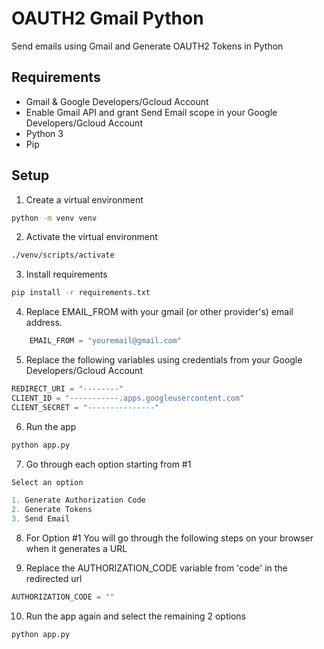 # OAUTH2 Gmail Python
Send emails using Gmail and Generate OAUTH2 Tokens in Python

## Requirements

* Gmail & Google Developers/Gcloud Account
* Enable Gmail API and grant Send Email scope in your Google Developers/Gcloud Account
* Python 3
* Pip

## Setup

1. Create a virtual environment

```bash
python -m venv venv
```

2. Activate the virtual environment

```bash
./venv/scripts/activate
```

3. Install requirements

```bash
pip install -r requirements.txt
```

4. Replace EMAIL_FROM with your gmail (or other provider's) email address.

```python
    EMAIL_FROM = "youremail@gmail.com"
```

5. Replace the following variables using credentials from your Google Developers/Gcloud Account

```python
REDIRECT_URI = "--------"
CLIENT_ID = "-----------.apps.googleusercontent.com"
CLIENT_SECRET = "---------------"
```

6. Run the app

```bash
python app.py
```

7. Go through each option starting from #1

```python
Select an option

1. Generate Authorization Code
2. Generate Tokens
3. Send Email
```

8. For Option #1 You will go through the following steps on your browser when it generates a URL



9. Replace the AUTHORIZATION_CODE variable from 'code' in the redirected url

```python
AUTHORIZATION_CODE = ""
```

10. Run the app again and select the remaining 2 options

```bash
python app.py
```
